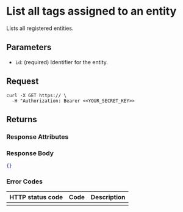 # List all tags assigned to an entity

Lists all registered entities.

## Parameters

- `id`: (required) Identifier for the entity.

## Request

```curl
curl -X GET https:// \
  -H "Authorization: Bearer <<YOUR_SECRET_KEY>>
```

## Returns

### Response Attributes

### Response Body

```json
{}
```

### Error Codes

| HTTP status code | Code | Description |
| ---------------- | ---- | ----------- |
|                  |      |             |
